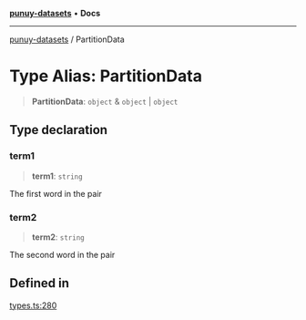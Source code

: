 [**punuy-datasets**](../README.md) • **Docs**

***

[punuy-datasets](../README.md) / PartitionData

# Type Alias: PartitionData

> **PartitionData**: `object` & `object` \| `object`

## Type declaration

### term1

> **term1**: `string`

The first word in the pair

### term2

> **term2**: `string`

The second word in the pair

## Defined in

[types.ts:280](https://github.com/andrefs/punuy-datasets/blob/f8d87d64b27bdcece01c93c43dac92ad7c33d61a/src/lib/types.ts#L280)
